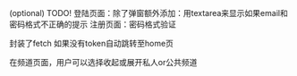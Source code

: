 (optional) TODO!
登陆页面：除了弹窗额外添加：用textarea来显示如果email和密码格式不正确的提示
注册页面：密码格式验证

封装了fetch
如果没有token自动跳转至home页

在频道页面，用户可以选择收起或展开私人or公共频道